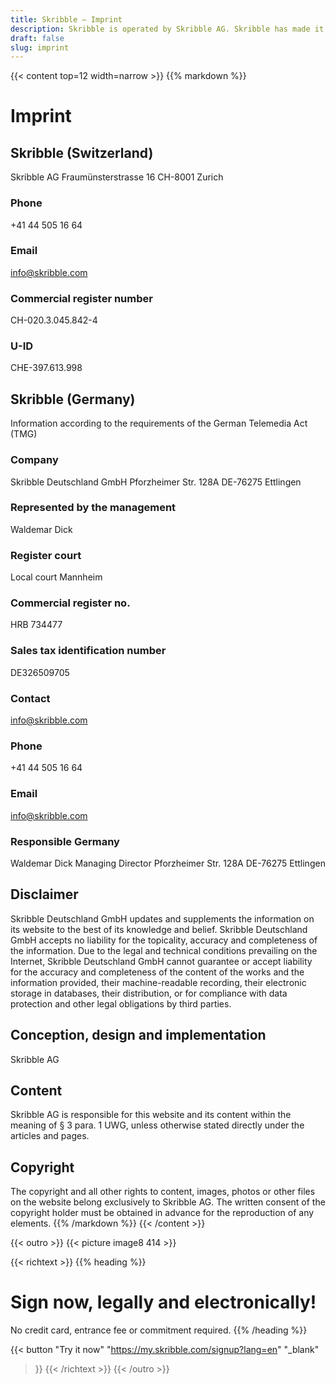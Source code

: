 ```yaml
---
title: Skribble – Imprint
description: Skribble is operated by Skribble AG. Skribble has made it its goal to digitalize contract processes. In 2018 we formed a team of Trust Shapers that has been working towards this future.
draft: false
slug: imprint
---
```


{{< content top=12 width=narrow >}}
{{% markdown %}}
# Imprint

## Skribble (Switzerland)
Skribble AG
Fraumünsterstrasse 16
CH-8001 Zurich

### Phone
+41 44 505 16 64

### Email
[info@skribble.com](mailto:info@skribble.com "info@skribble.com")

### Commercial register number
CH-020.3.045.842-4

### U-ID
CHE-397.613.998


## Skribble (Germany)
Information according to the requirements of the German Telemedia Act (TMG)

### Company
Skribble Deutschland GmbH
Pforzheimer Str. 128A
DE-76275 Ettlingen

### Represented by the management
Waldemar Dick

### Register court
Local court Mannheim

### Commercial register no.
HRB 734477

### Sales tax identification number
DE326509705

### Contact
[info@skribble.com](mailto:info@skribble.com "info@skribble.com")

### Phone
+41 44 505 16 64

### Email
[info@skribble.com](mailto:info@skribble.com "info@skribble.com")

### Responsible Germany
Waldemar Dick
Managing Director
Pforzheimer Str. 128A
DE-76275 Ettlingen

## Disclaimer
Skribble Deutschland GmbH updates and supplements the information on its website to the best of its knowledge and belief. Skribble Deutschland GmbH accepts no liability for the topicality, accuracy and completeness of the information. Due to the legal and technical conditions prevailing on the Internet, Skribble Deutschland GmbH cannot guarantee or accept liability for the accuracy and completeness of the content of the works and the information provided, their machine-readable recording, their electronic storage in databases, their distribution, or for compliance with data protection and other legal obligations by third parties.

## Conception, design and implementation
Skribble AG

## Content
Skribble AG is responsible for this website and its content within the meaning of § 3 para. 1 UWG, unless otherwise stated directly under the articles and pages.

## Copyright
The copyright and all other rights to content, images, photos or other files on the website belong exclusively to Skribble AG. The written consent of the copyright holder must be obtained in advance for the reproduction of any elements.
{{% /markdown %}}
{{< /content >}}

[//]: # (--------------------------------------------------------------------------------------------------------------)


{{< outro >}}
{{< picture image8 414 >}}

{{< richtext >}}
{{% heading %}}
# Sign now, legally and electronically!
No credit card, entrance fee or commitment required.
{{% /heading %}}

{{< button
  "Try it now"
  "https://my.skribble.com/signup?lang=en"
  "_blank"
>}}
{{< /richtext >}}
{{< /outro >}}